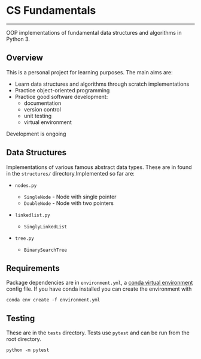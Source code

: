 # CS Fundamentals
---

OOP implementations of fundamental data structures and algorithms in Python 3.


## Overview

This is a personal project for learning purposes. The main aims are:

- Learn data structures and algorithms through scratch implementations
- Practice object-oriented programming
- Practice good software development:
	- documentation
	- version control
	- unit testing
	- virtual environment

Development is ongoing

## Data Structures

Implementations of various famous abstract data types. These are in found in the `structures/` directory.Implemented so far are:

- `nodes.py`
	- `SingleNode` - Node with single pointer
	- `DoubleNode` - Node with two pointers

- `linkedlist.py`
	- `SinglyLinkedList`

- `tree.py`
	- `BinarySearchTree`

## Requirements 

Package dependencies are in `environment.yml`, a
[conda virtual environment](https://docs.conda.io/projects/conda/en/latest/user-guide/tasks/manage-environments.html#) config file. If you have conda installed you can create the environment with

```
conda env create -f environment.yml
```

## Testing

These are in the `tests` directory. Tests use `pytest` and can be run from the root directory.

```
python -m pytest
```

